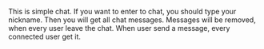 This is simple chat.
If you want to enter to chat, you should type your nickname.
Then you will get all chat messages.
Messages will be removed, when every user leave the chat.
When user send a message, every connected user get it.